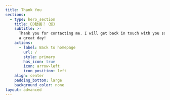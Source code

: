 ```yaml
---
title: Thank You
sections:
  - type: hero_section
    title: ED動画？（仮）
    subtitle: >-
      Thank you for contacting me. I will get back in touch with you soon. Have
      a great day!
    actions:
      - label: Back to homepage
        url: /
        style: primary
        has_icon: true
        icon: arrow-left
        icon_position: left
    align: center
    padding_bottom: large
    background_color: none
layout: advanced
---
```

